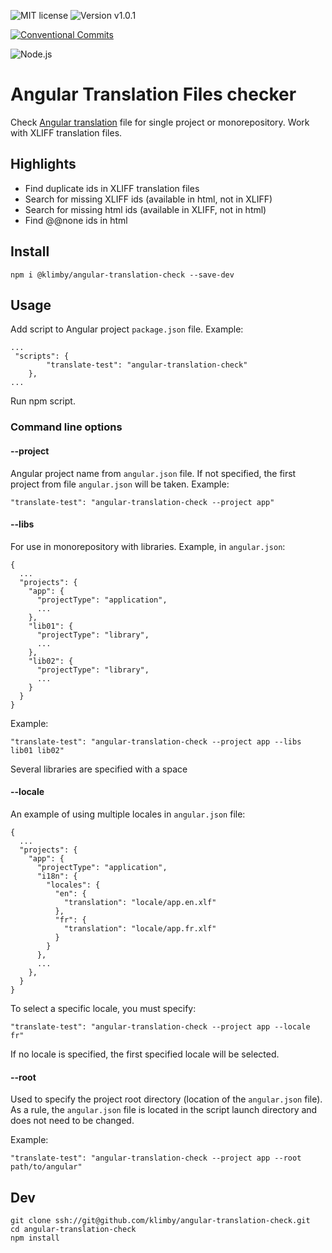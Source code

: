 ![MIT license](https://img.shields.io/badge/license-MIT-green.svg?style=plastic "MIT")
![Version v1.0.1](https://img.shields.io/badge/version-v1.0.1-blue.svg?style=plastic "Version v1.0.1")

[![Conventional Commits](https://img.shields.io/badge/Conventional%20Commits-1.0.0-yellow.svg)](https://conventionalcommits.org)

![Node.js](https://img.shields.io/badge/Node.js-14.18.2(Fermium)-yellow.svg?style=plastic "Node.js")

# Angular Translation Files checker

Check [Angular translation](https://angular.io/guide/i18n-common-overview) file for single project or monorepository. Work with XLIFF translation files.

## Highlights
- Find duplicate ids in XLIFF translation files
- Search for missing XLIFF ids (available in html, not in XLIFF)
- Search for missing html ids (available in XLIFF, not in html)
- Find @@none ids in html

## Install

```
npm i @klimby/angular-translation-check --save-dev
```

## Usage

Add script to Angular project `package.json` file. Example:

```
...
 "scripts": {
        "translate-test": "angular-translation-check"
    },
...

```

Run npm script.

### Command line options

#### --project

Angular project name from `angular.json` file. If not specified, the first project from file `angular.json` will be taken.
Example: 
```
"translate-test": "angular-translation-check --project app"
```

#### --libs

For use in monorepository with libraries. Example, in `angular.json`:

```
{
  ...
  "projects": {
    "app": {
      "projectType": "application",
      ...
    },
    "lib01": {
      "projectType": "library",
      ...
    },
    "lib02": {
      "projectType": "library",
      ...
    }
  }
}
```

Example:
```
"translate-test": "angular-translation-check --project app --libs lib01 lib02"
```
Several libraries are specified with a space

#### --locale

An example of using multiple locales in `angular.json` file:

```
{
  ...
  "projects": {
    "app": {
      "projectType": "application",
      "i18n": {
        "locales": {
          "en": {
            "translation": "locale/app.en.xlf"
          },
          "fr": {
            "translation": "locale/app.fr.xlf"
          }
        }
      },
      ...
    },
  }
}
```

To select a specific locale, you must specify:
```
"translate-test": "angular-translation-check --project app --locale fr"
```
If no locale is specified, the first specified locale will be selected.

#### --root

Used to specify the project root directory (location of the `angular.json` file). As a rule, the `angular.json` file is located in the script launch directory and does not need to be changed.

Example:

```
"translate-test": "angular-translation-check --project app --root path/to/angular"
```


## Dev

```
git clone ssh://git@github.com/klimby/angular-translation-check.git
cd angular-translation-check
npm install
```
